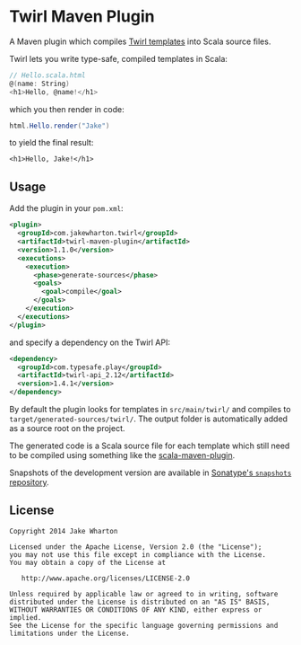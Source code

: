 Twirl Maven Plugin
==================

A Maven plugin which compiles [Twirl templates][1] into Scala source files.

Twirl lets you write type-safe, compiled templates in Scala:
```scala
// Hello.scala.html
@(name: String)
<h1>Hello, @name!</h1>
```
which you then render in code:
```java
html.Hello.render("Jake")
```
to yield the final result:
```
<h1>Hello, Jake!</h1>
```



Usage
-----

Add the plugin in your `pom.xml`:

```xml
<plugin>
  <groupId>com.jakewharton.twirl</groupId>
  <artifactId>twirl-maven-plugin</artifactId>
  <version>1.1.0</version>
  <executions>
    <execution>
      <phase>generate-sources</phase>
      <goals>
        <goal>compile</goal>
      </goals>
    </execution>
  </executions>
</plugin>
```

and specify a dependency on the Twirl API:

```xml
<dependency>
  <groupId>com.typesafe.play</groupId>
  <artifactId>twirl-api_2.12</artifactId>
  <version>1.4.1</version>
</dependency>
```

By default the plugin looks for templates in `src/main/twirl/` and compiles to
`target/generated-sources/twirl/`. The output folder is automatically added as a
source root on the project.

The generated code is a Scala source file for each template which still need
to be compiled using something like the [scala-maven-plugin][2].

Snapshots of the development version are available in [Sonatype's `snapshots` repository][snap].



License
-------

    Copyright 2014 Jake Wharton

    Licensed under the Apache License, Version 2.0 (the "License");
    you may not use this file except in compliance with the License.
    You may obtain a copy of the License at

       http://www.apache.org/licenses/LICENSE-2.0

    Unless required by applicable law or agreed to in writing, software
    distributed under the License is distributed on an "AS IS" BASIS,
    WITHOUT WARRANTIES OR CONDITIONS OF ANY KIND, either express or implied.
    See the License for the specific language governing permissions and
    limitations under the License.



 [1]: https://github.com/playframework/twirl
 [2]: https://github.com/davidB/scala-maven-plugin
 [snap]: https://oss.sonatype.org/content/repositories/snapshots/
